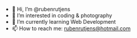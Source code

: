 - 👋 Hi, I’m @rubenrutjens
- 👀 I’m interested in coding & photography
- 🌱 I’m currently learning Web Development
- 📫 How to reach me: rubenrutjens@hotmail.com
